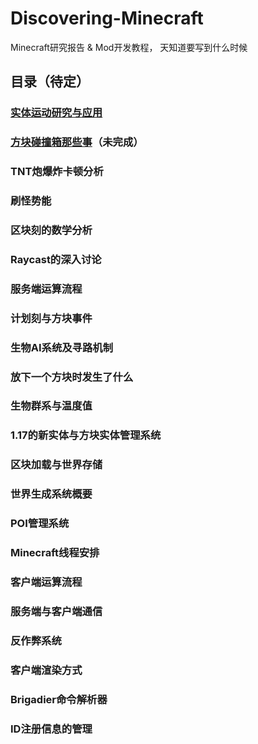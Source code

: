 # Discovering-Minecraft
Minecraft研究报告 & Mod开发教程， 天知道要写到什么时候

## 目录（待定）

### [实体运动研究与应用](Minecraft实体运动研究与应用/Minecraft实体运动相关研究与应用修正版20211128.md)

### [方块碰撞箱那些事](方块碰撞箱那些事/方块碰撞箱那些事.md)（未完成）

### TNT炮爆炸卡顿分析

### 刷怪势能

### 区块刻的数学分析

### Raycast的深入讨论

### 服务端运算流程

### 计划刻与方块事件

### 生物AI系统及寻路机制

### 放下一个方块时发生了什么

### 生物群系与温度值

### 1.17的新实体与方块实体管理系统

### 区块加载与世界存储

### 世界生成系统概要

### POI管理系统

### Minecraft线程安排

### 客户端运算流程

### 服务端与客户端通信

### 反作弊系统

### 客户端渲染方式

### Brigadier命令解析器

### ID注册信息的管理
